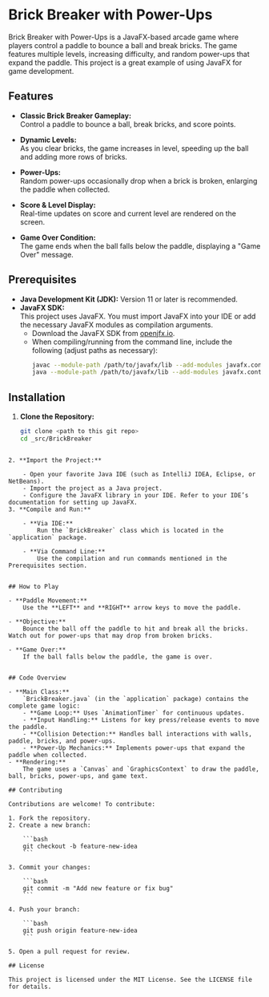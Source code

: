 
# Brick Breaker with Power-Ups

Brick Breaker with Power-Ups is a JavaFX-based arcade game where players control a paddle to bounce a ball and break bricks. The game features multiple levels, increasing difficulty, and random power-ups that expand the paddle. This project is a great example of using JavaFX for game development.

## Features

- **Classic Brick Breaker Gameplay:**  
  Control a paddle to bounce a ball, break bricks, and score points.

- **Dynamic Levels:**  
  As you clear bricks, the game increases in level, speeding up the ball and adding more rows of bricks.

- **Power-Ups:**  
  Random power-ups occasionally drop when a brick is broken, enlarging the paddle when collected.

- **Score & Level Display:**  
  Real-time updates on score and current level are rendered on the screen.

- **Game Over Condition:**  
  The game ends when the ball falls below the paddle, displaying a "Game Over" message.

## Prerequisites

- **Java Development Kit (JDK):** Version 11 or later is recommended.
- **JavaFX SDK:**  
  This project uses JavaFX. You must import JavaFX into your IDE or add the necessary JavaFX modules as compilation arguments.  
  - Download the JavaFX SDK from [openjfx.io](https://openjfx.io).  
  - When compiling/running from the command line, include the following (adjust paths as necessary):
    ```bash
    javac --module-path /path/to/javafx/lib --add-modules javafx.controls,javafx.graphics,javafx.fxml -d out src/application/BrickBreaker.java
    java --module-path /path/to/javafx/lib --add-modules javafx.controls,javafx.graphics,javafx.fxml -cp out application.BrickBreaker
    ```

## Installation

1. **Clone the Repository:**

   ```bash
   git clone <path to this git repo>
   cd _src/BrickBreaker
```

2. **Import the Project:**
    
    - Open your favorite Java IDE (such as IntelliJ IDEA, Eclipse, or NetBeans).
    - Import the project as a Java project.
    - Configure the JavaFX library in your IDE. Refer to your IDE’s documentation for setting up JavaFX.
3. **Compile and Run:**
    
    - **Via IDE:**  
        Run the `BrickBreaker` class which is located in the `application` package.
        
    - **Via Command Line:**  
        Use the compilation and run commands mentioned in the Prerequisites section.
        

## How to Play

- **Paddle Movement:**  
    Use the **LEFT** and **RIGHT** arrow keys to move the paddle.
    
- **Objective:**  
    Bounce the ball off the paddle to hit and break all the bricks. Watch out for power-ups that may drop from broken bricks.
    
- **Game Over:**  
    If the ball falls below the paddle, the game is over.
    

## Code Overview

- **Main Class:**  
    `BrickBreaker.java` (in the `application` package) contains the complete game logic:
    - **Game Loop:** Uses `AnimationTimer` for continuous updates.
    - **Input Handling:** Listens for key press/release events to move the paddle.
    - **Collision Detection:** Handles ball interactions with walls, paddle, bricks, and power-ups.
    - **Power-Up Mechanics:** Implements power-ups that expand the paddle when collected.
- **Rendering:**  
    The game uses a `Canvas` and `GraphicsContext` to draw the paddle, ball, bricks, power-ups, and game text.

## Contributing

Contributions are welcome! To contribute:

1. Fork the repository.
2. Create a new branch:
    
    ```bash
    git checkout -b feature-new-idea
    ```
    
3. Commit your changes:
    
    ```bash
    git commit -m "Add new feature or fix bug"
    ```
    
4. Push your branch:
    
    ```bash
    git push origin feature-new-idea
    ```
    
5. Open a pull request for review.

## License

This project is licensed under the MIT License. See the LICENSE file for details.